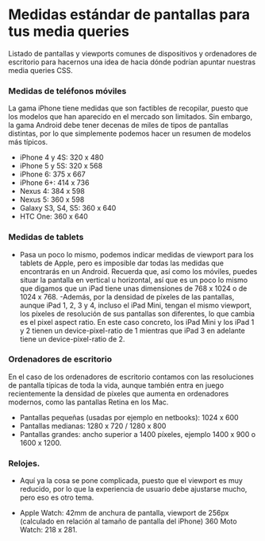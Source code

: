 # Medidas estándar de pantallas para tus media queries

Listado de pantallas y viewports comunes de dispositivos y ordenadores de escritorio para hacernos una idea de hacia dónde podrían apuntar nuestras media queries CSS.

### Medidas de teléfonos móviles
La gama iPhone tiene medidas que son factibles de recopilar, puesto que los modelos que han aparecido en el mercado son limitados. Sin embargo, la gama Android debe tener decenas de miles de tipos de pantallas distintas, por lo que simplemente podemos hacer un resumen de modelos más típicos.

- iPhone 4 y 4S: 320 x 480 
- iPhone 5 y 5S: 320 x 568 
- iPhone 6: 375 x 667 
- iPhone 6+: 414 x 736 
- Nexus 4: 384 x 598 
- Nexus 5: 360 x 598 
- Galaxy S3, S4, S5: 360 x 640 
- HTC One: 360 x 640

### Medidas de tablets
- Pasa un poco lo mismo, podemos indicar medidas de viewport para los tablets de Apple, pero es imposible dar todas las medidas que encontrarás en un Android. Recuerda que, así como los móviles, puedes situar la pantalla en vertical u horizontal, así que es un poco lo mismo que digamos que un iPad tiene unas dimensiones de 768 x 1024 o de 1024 x 768.
-Además, por la densidad de píxeles de las pantallas, aunque iPad 1, 2, 3 y 4, incluso el iPad Mini, tengan el mismo viewport, los píxeles de resolución de sus pantallas son diferentes, lo que cambia es el pixel aspect ratio. En este caso concreto, los iPad Mini y los iPad 1 y 2 tienen un device-pixel-ratio de 1 mientras que iPad 3 en adelante tiene un device-pixel-ratio de 2.

### Ordenadores de escritorio
En el caso de los ordenadores de escritorio contamos con las resoluciones de pantalla típicas de toda la vida, aunque también entra en juego recientemente la densidad de píxeles que aumenta en ordenadores modernos, como las pantallas Retina en los Mac.

- Pantallas pequeñas (usadas por ejemplo en netbooks): 1024 x 600 
- Pantallas medianas: 1280 x 720 / 1280 x 800 
- Pantallas grandes: ancho superior a 1400 píxeles, ejemplo 1400 x 900 o 1600 x 1200.

### Relojes.

- Aquí ya la cosa se pone complicada, puesto que el viewport es muy reducido, por lo que la experiencia de usuario debe ajustarse mucho, pero eso es otro tema.

- Apple Watch: 42mm de anchura de pantalla, viewport de 256px (calculado en relación al tamaño de pantalla del iPhone) 
360 Moto Watch: 218 x 281.



